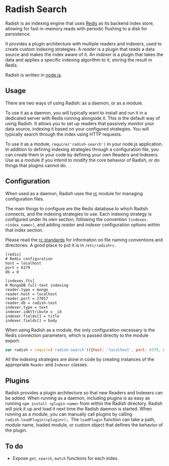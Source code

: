 Radish Search
=============

Radish is an indexing engine that uses [Redis](http://redis.io/) as its backend
index store, allowing for fast in-memory reads with periodic flushing to a disk
for persistence.

It provides a plugin architecture with multiple readers and indexers, used to
create custom indexing strategies. A _reader_ is a plugin that reads a data
source and makes the index aware of it. An _indexer_ is a plugin that takes the
data and applies a specific indexing algorithm to it, storing the result in
Redis.

Radish is written in [node.js](https://nodejs.org/).

Usage
-----
There are two ways of using Radish: as a daemon, or as a module.

To use it as a daemon, you will typically want to install and run it in a
dedicated server with Redis running alongside it. This is the default way of
using Radish. It allows you to set up readers that passively monitor your data
source, indexing it based on your configured strategies. You will typically
search through the index using HTTP requests.

To use it as a module, `require('radish-search')` in your node.js application.
In addition to defining indexing strategies through a configuration file, you
can create them in your code by defining your own Readers and Indexers. Use as
a module if you intend to modify the core behavior of Radish, or do things that
plugins cannot do.

Configuration
-------------
When used as a daemon, Radish uses the [rc](https://github.com/dominictarr/rc)
module for managing configuration files.

The main things to configure are the Redis database to which Radish connects,
and the indexing strategies to use. Each indexing strategy is configured under
its own section, following the convention `[indexes.<index_name>]`, and adding
_reader_ and _indexer_ configuration options within that index section.

Please read the [rc standards](https://github.com/dominictarr/rc#standards) for
information on file naming conventions and directories. A good place to put it
is in `/etc/radishrc`.

```
[redis]
# Redis configuration
host = localhost
port = 6379
db = 0

[indexes.fts]
# MongoDB full-text indexing
reader.type = mongo
reader.host = localhost
reader.port = 27017
reader.db = radish-test
indexer.type = text
indexer.idAttribute = _id
indexer.fields[] = title
indexer.fields[] = body
```

When using Radish as a module, the only configuration necessary is the Redis
connection parameters, which is passed directly to the module export:

```javascript
var radish = require('radish-search')({host: 'localhost', port: 6379, db: 0});
```

All the indexing strategies are done in code by creating instances of the
appropriate `Reader` and `Indexer` classes.

Plugins
-------
Radish provides a plugin architecture so that new Readers and Indexers can be
added. When running as a daemon, including plugins is as easy as running `npm
install <plugin-name>` from within the Radish directory. Radish will pick it up
and load it next time the Radish daemon is started. When running as a module,
you can manually call plugins by calling `radish.loadPlugin(<plugin>);`. The
`loadPlugin` function can take a path, module name, loaded module, or custom
object that defines the behavior of the plugin.

To do
-----
* Expose `get`, `search`, `match` functions for each index.
